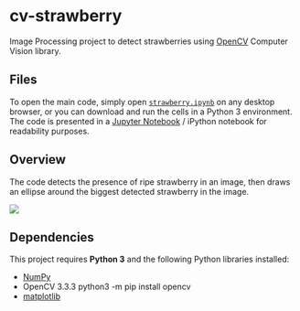 # cv-strawberry

Image Processing project to detect strawberries using [OpenCV](https://github.com/opencv/opencv) Computer Vision library.

## Files

To open the main code, simply open [`strawberry.ipynb`](strawberry.ipynb) on any desktop browser, or you can download and run the cells in a Python 3 environment. The code is presented in a [Jupyter Notebook](https://github.com/jupyter/notebook) / iPython notebook for readability purposes.

## Overview

The code detects the presence of ripe strawberry in an image, then draws an ellipse around the biggest detected strawberry in the image.

![](strawberries_found.jpg)

## Dependencies

This project requires **Python 3** and the following Python libraries installed:

* [NumPy](http://www.numpy.org/)
* OpenCV 3.3.3 python3 -m pip install opencv
* [matplotlib](http://matplotlib.org/)


